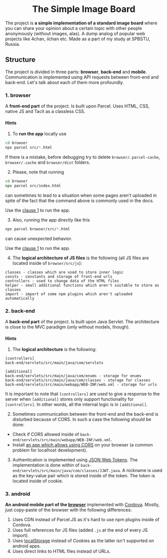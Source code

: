 # <div align="center">The Simple Image Board</div>

The project is <strong>a simple implementation of a standard image board</strong> where you can share your opinion about a certain topic with other people anonymously (without images, alas). A dump analog of popular web projects like <a link="4chan.org">4chan</a>, <a link="https://iichan.hk/">iichan</a> etc. Made as a part of my study at SPBSTU, Russia.

## Structure

The project is divided in three parts: <strong>browser</strong>, <strong>back-end</strong> and <strong>mobile</strong>. Communication is implemented using API requests between front-end and back-end. Let's talk about each of them more profoundly. 

### 1. browser

A <strong>front-end part</strong> of the project. Is built upon <a link="https://github.com/parcel-bundler/parcel">Parcel</a>. Uses HTML, CSS, native JS and <a link="https://github.com/yegor256/tacit">Tacit</a> as a classless CSS.

#### Hints

<a name="browser-hints-clause-1"></a>
1. To <strong>run the app</strong> locally use
```bash
cd browser
npx parcel src/*.html
```

If there is a mistake, before debugging try to delete `browser/.parcel-cache`, `browser/.cache` and `browser/dist` folders. 

2. Please, note that running

```bash
cd browser
npx parcel src/index.html
```

can sometimes to lead to a situation when some pages aren't uploaded in spite of the fact that the command above is commonly used in the docs.

Use the [clause 1](#browser-hints-clause-1) to run the app.

3. Also, running the app directly like this

```bash
npx parcel browser/src/*.html
```

can cause unexpected behavior.

Use the [clause 1](#browser-hints-clause-1) to run the app.

4. The <strong>logical architecture of JS files</strong> is the following (all JS files are located inside of `browser/src/js`):

```
classes - classes which are used to store inner logic
consts - constants and storage of front-end urls
controllers - used to change data of the HTML files
helper - small additional functions which aren't suitable to store as classes
import - import of some npm plugins which aren't uploaded automatically
```

### 2. back-end

A <strong>back-end part</strong> of the project. Is built upon <a link="https://docs.oracle.com/javaee/5/tutorial/doc/bnafe.html">Java Servlet</a>. The architecture is close to <a link="https://en.wikipedia.org/wiki/Model%E2%80%93view%E2%80%93controller">the MVC paradigm</a> (only without models, though).

#### Hints

1. The <strong>logical architecture</strong> is the following:

```
[controllers]
back-end/servlets/src/main/java/com/servlets

[additional]
back-end/servlets/src/main/java/com/enums - storage for enums
back-end/servlets/src/main/java/com/classes - storage for classes
back-end/servlets/src/main/webapp/WEB-INF/web.xml - storage for urls
```

It is important to note that `[controllers]` are used to give a response to the server when `[additional]` stores only support functionality for `[controllers]`. In other words, all the internal logic is in `[additional]`.

2. Sometimes communication between the front-end and the back-end is disturbed because of CORS. In such a case the following should be done:

* Check if CORS allowed inside of `back-end/servlets/src/main/webapp/WEB-INF/web.xml`.
* Install <a href="https://chrome.google.com/webstore/detail/allow-cors-access-control/lhobafahddgcelffkeicbaginigeejlf">an app which allows using CORS</a> on your browser (a common problem for localhost development).

3. Authentication is implemented using <a href="https://jwt.io/">JSON Web Tokens</a>. The implementation is done within of `back-end/servlets/src/main/java/com/classes/JJWT.java`. A nickname is used as the key-value pair which is stored inside of the token. The token is located inside of cookie.

### 3. android 
<strong>An android mobile part of the [browser](#1-browser)</strong> implemented with <a href="https://cordova.apache.org/">Cordova</a>. Mostly, just copy-paste of the browser with the following differences:
1. Uses CDN instead of Parcel.JS as it's hard to use npm plugins inside of Cordova.
2. Uses full references for JS files (added `.js` at the end of every JS import).
3. Uses <a href="https://developer.mozilla.org/en-US/docs/Web/API/Window/localStorage">localStorage</a> instead of Cookies as the latter isn't supported on android apps.
4. Uses direct links to HTML files instead of URLs.